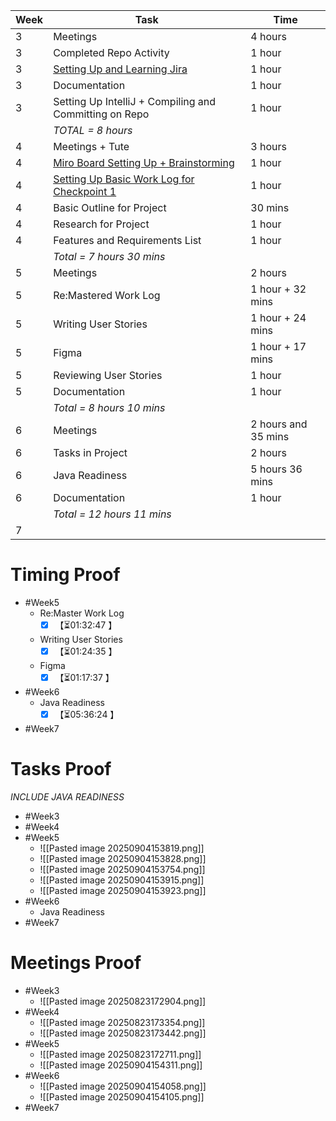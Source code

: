 | **Week** | **Task**                                                                                                                                                          | **Time**            |
| -------- | ----------------------------------------------------------------------------------------------------------------------------------------------------------------- | ------------------- |
| 3        | Meetings                                                                                                                                                          | 4 hours             |
| 3        | Completed Repo Activity                                                                                                                                           | 1 hour              |
| 3        | [Setting Up and Learning Jira](https://softwarecab302.atlassian.net/jira/software/projects/SCRUM/summary)                                                         | 1 hour              |
| 3        | Documentation                                                                                                                                                     | 1 hour              |
| 3        | Setting Up IntelliJ + Compiling and Committing on Repo                                                                                                            | 1 hour              |
|          | *TOTAL = 8 hours*                                                                                                                                                 |                     |
| 4        | Meetings + Tute                                                                                                                                                   | 3 hours             |
| 4        | [Miro Board Setting Up + Brainstorming](https://miro.com/app/board/uXjVJTioquY=/)                                                                                 | 1 hour              |
| 4        | [Setting Up Basic Work Log for Checkpoint 1](https://docs.google.com/document/d/1L9IiitUAt8Bo-wTfecQ8EK1HEUp3s1QUE8nfyZk508M/edit?tab=t.0#heading=h.scivdxegvvoe) | 1 hour              |
| 4        | Basic Outline for Project                                                                                                                                         | 30 mins             |
| 4        | Research for Project                                                                                                                                              | 1 hour              |
| 4        | Features and Requirements List                                                                                                                                    | 1 hour              |
|          | *Total = 7 hours 30 mins*                                                                                                                                         |                     |
| 5        | Meetings                                                                                                                                                          | 2 hours             |
| 5        | Re:Mastered Work Log                                                                                                                                              | 1 hour + 32 mins    |
| 5        | Writing User Stories                                                                                                                                              | 1 hour + 24 mins    |
| 5        | Figma                                                                                                                                                             | 1 hour + 17 mins    |
| 5        | Reviewing User Stories                                                                                                                                            | 1 hour              |
| 5        | Documentation                                                                                                                                                     | 1 hour              |
|          | *Total = 8 hours 10 mins*                                                                                                                                         |                     |
| 6        | Meetings                                                                                                                                                          | 2 hours and 35 mins |
| 6        | Tasks in Project                                                                                                                                                  | 2 hours             |
| 6        | Java Readiness                                                                                                                                                    | 5 hours 36 mins     |
| 6        | Documentation                                                                                                                                                     | 1 hour              |
|          | *Total = 12 hours 11 mins*                                                                                                                                        |                     |
| 7        |                                                                                                                                                                   |                     |

# Timing Proof
- #Week5
	- Re:Master Work Log
		- [x] <span class="timer-p" id="uUFXEfh" data-dur="4367" data-ts="1755934931">【⏳01:32:47 】</span> 
	- Writing User Stories
		- [x] <span class="timer-p" id="uUGg3C7" data-dur="3575" data-ts="1755938517">【⏳01:24:35 】</span> 
	- Figma
		- [x] <span class="timer-p" id="uVkEDuy" data-dur="12337" data-ts="1756544189">【⏳01:17:37 】</span> 
- #Week6
	- Java Readiness
		- [x] <span class="timer-p" id="uVjNdds" data-dur="12624" data-ts="1756531800">【⏳05:36:24 】</span> 
- #Week7
# Tasks Proof
*INCLUDE JAVA READINESS*
- #Week3 
- #Week4 
- #Week5 
	- ![[Pasted image 20250904153819.png]]
	- ![[Pasted image 20250904153828.png]]
	- ![[Pasted image 20250904153754.png]]
	- ![[Pasted image 20250904153915.png]]
	- ![[Pasted image 20250904153923.png]]
- #Week6 
	- Java Readiness
- #Week7
# Meetings Proof

- #Week3 
	- ![[Pasted image 20250823172904.png]]
- #Week4 
	- ![[Pasted image 20250823173354.png]]
	- ![[Pasted image 20250823173442.png]]
- #Week5
	- ![[Pasted image 20250823172711.png]]
	- ![[Pasted image 20250904154311.png]]
- #Week6 
	- ![[Pasted image 20250904154058.png]]
	- ![[Pasted image 20250904154105.png]]
- #Week7